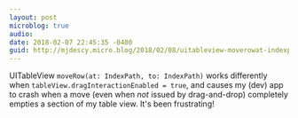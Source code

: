```yaml
---
layout: post
microblog: true
audio: 
date: 2018-02-07 22:45:35 -0400
guid: http://mjdescy.micro.blog/2018/02/08/uitableview-moverowat-indexpath.html
---
```

UITableView `moveRow(at: IndexPath, to: IndexPath)` works differently when `tableView.dragInteractionEnabled = true`, and causes my (dev) app to crash when a move (even when _not_ issued by drag-and-drop) completely empties a section of my table view. It's been frustrating!
